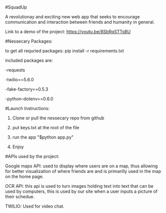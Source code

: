 #SquadUp

A revolutionay and exciting new web app that seeks to encourage communication and interaction between friends and humanity in general. 




Link to a demo of the project: https://youtu.be/8SbRqSTTsBU




#Nessecary Packages:

to get all requried packages: pip install -r requirements.txt

included packages are:

-requests

-twilio==5.6.0

-fake-factory==0.5.3

-python-dotenv==0.6.0






#Launch Instructions:

1. Clone or pull the nessecary repo from github

2. put keys.txt at the root of the file

3. run the app "$python app.py"

4. Enjoy




#APIs used by the project:

Google maps API: used to display where users are on a map, thus allowing for better visualization of where friends are and is primarilly used in the map on the home page.

OCR API: this api is used to turn images holding text into text that can be used by computers, this is used by our site when a user inputs a picture of their schedue.

TWILIO:  Used for video chat.




